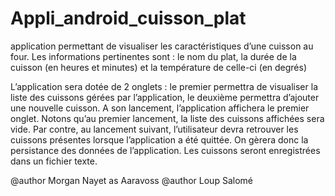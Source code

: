 # Appli_android_cuisson_plat
application permettant de visualiser les
caractéristiques d’une cuisson au four. Les informations pertinentes
sont : le nom du plat, la durée de la cuisson (en heures et minutes) et la
température de celle-ci (en degrés)

L’application sera dotée de 2 onglets : le premier permettra de
visualiser la liste des cuissons gérées par l’application, le deuxième
permettra d’ajouter une nouvelle cuisson.
A son lancement, l’application affichera le premier onglet. Notons
qu’au premier lancement, la liste des cuissons affichées sera vide.
Par contre, au lancement suivant, l’utilisateur devra retrouver les
cuissons présentes lorsque l’application a été quittée. On gèrera donc la
persistance des données de l’application. Les cuissons seront
enregistrées dans un fichier texte. 

@author Morgan Nayet as Aaravoss
@author Loup Salomé
